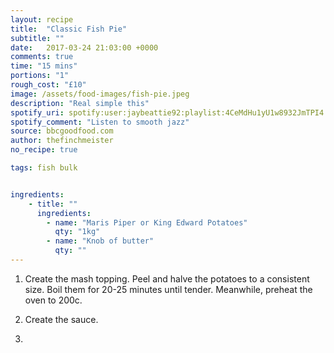 ```yaml
---
layout: recipe
title:  "Classic Fish Pie"
subtitle: ""
date:   2017-03-24 21:03:00 +0000
comments: true
time: "15 mins"
portions: "1"
rough_cost: "£10"
image: /assets/food-images/fish-pie.jpeg
description: "Real simple this"
spotify_uri: spotify:user:jaybeattie92:playlist:4CeMdHu1yU1w8932JmTPI4
spotify_comment: "Listen to smooth jazz"
source: bbcgoodfood.com
author: thefinchmeister
no_recipe: true

tags: fish bulk


ingredients:
    - title: ""
      ingredients:
        - name: "Maris Piper or King Edward Potatoes"
          qty: "1kg"
        - name: "Knob of butter"
          qty: ""
---
```


1. Create the mash topping. Peel and halve the potatoes to a consistent size. Boil them for 20-25 minutes until tender.
Meanwhile, preheat the oven to 200c.

2. Create the sauce.

3.
